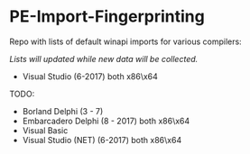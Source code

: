 # PE-Import-Fingerprinting
Repo with lists of default winapi imports for various compilers:

*Lists will updated while new data will be collected.*

* Visual Studio (6-2017) both x86\x64 

TODO:
* Borland Delphi (3 - 7)
* Embarcadero Delphi (8 - 2017) both x86\x64 
* Visual Basic
* Visual Studio (NET) (6-2017) both x86\x64 
